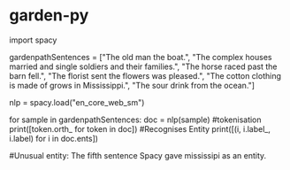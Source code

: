 # garden-py
import spacy

gardenpathSentences = ["The old man the boat.", 
        "The complex houses married and single soldiers and their families.", 
        "The horse raced past the barn fell.", 
        "The florist sent the flowers was pleased.", 
        "The cotton clothing is made of grows in Mississippi.", 
        "The sour drink from the ocean."]

nlp = spacy.load("en_core_web_sm")

for sample in gardenpathSentences:
    doc = nlp(sample)
#tokenisation
    print([token.orth_ for token in doc])
#Recognises Entity
    print([(i, i.label_, i.label) for i in doc.ents]) 


#Unusual entity: The fifth sentence Spacy gave mississipi as an entity.
